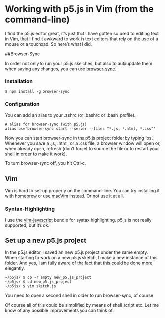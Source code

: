 # Working with p5.js in Vim (from the command-line)

I find the p5.js editor great, it’s just that I have gotten so used to editing text in Vim, that I find it awkward to work in text editors that rely on the use of a mouse or a touchpad. So here’s what I did.

##Browser-Sync

In order not only to run your p5.js sketches, but also to autoupdate them when saving any changes, you can use [browser-sync](https://browsersync.io/).

### Installation

```
$ npm install -g browser-sync
```

### Configuration

You can add an alias to your .zshrc (or .bashrc or .bash_profile).

``` 
# alias for browser-sync (with p5.js)
alias bs='browser-sync start --server --files "*.js, *.html, *.css"'
``` 

Now you can start browser-sync in the p5.js project folder by typing ‘bs’. Whenever you save a .js, .html, or a .css file, a browser window will open or, when already open, refresh (don’t forget to source the file or to restart your shell in order to make it work).

To turn browser-sync off, you hit Ctrl-c.

## Vim

Vim is hard to set-up properly on the command-line. You can try installing it with [homebrew](http://brew.sh) or use [macVim](http://macvim-dev.github.io/macvim/) instead. Or not use it at all.

### Syntax-Highlighting

I use the [vim-javascript](https://github.com/pangloss/vim-javascript) bundle for syntax highlighting. p5.js is not really supported, but it’s ok.

## Set up a new p5.js project

In the p5.js editor, I saved an new p5.js project under the name empty. When starting to work on a new p5.js sketch, I make a new instance of this folder. And yes, I am fully aware of the fact that this could be done more elegantly.

```
~/p5js/ $ cp -r empty new_p5.js_project
~/p5js/ $ cd new_p5.js_project
~/p5js/ $ vim sketch.js
```

You need to open a second shell in order to run browser-sync, of course.

Of course all of this could be simplified by means of shell script etc. Let me know of any possible improvements you can think of.
